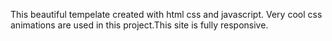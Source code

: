 This beautiful tempelate created with html css and javascript. Very cool css animations are used in this project.This site is fully responsive.
